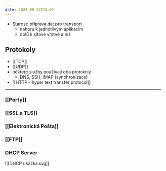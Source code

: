 ```yaml
---
date: 2024-09-23T15:09
---
```

- Starost: příprava dat pro transport
	- nahoru k jednotlivým aplikacím
	- dolů k síťové vrstvě a níž

## Protokoly
- [[TCP]]
- [[UDP]]
- některé služby používají oba protokoly
	- DNS, SSH, IMAP (synchronizace)
- [[HTTP - hyper text transfer protocol]]


***
### [[Porty]]
### [[SSL a TLS]]
### [[Elektronická Pošta]]
### [[FTP]]
### DHCP Server
![[DHCP ukázka.svg]]

